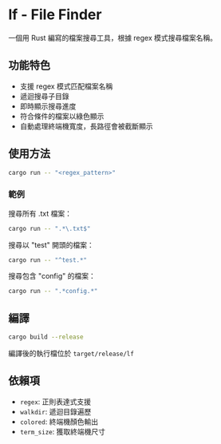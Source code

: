 # lf - File Finder

一個用 Rust 編寫的檔案搜尋工具，根據 regex 模式搜尋檔案名稱。

## 功能特色

- 支援 regex 模式匹配檔案名稱
- 遞迴搜尋子目錄
- 即時顯示搜尋進度
- 符合條件的檔案以綠色顯示
- 自動處理終端機寬度，長路徑會被截斷顯示

## 使用方法

```bash
cargo run -- "<regex_pattern>"
```

### 範例

搜尋所有 .txt 檔案：
```bash
cargo run -- ".*\.txt$"
```

搜尋以 "test" 開頭的檔案：
```bash
cargo run -- "^test.*"
```

搜尋包含 "config" 的檔案：
```bash
cargo run -- ".*config.*"
```

## 編譯

```bash
cargo build --release
```

編譯後的執行檔位於 `target/release/lf`

## 依賴項

- `regex`: 正則表達式支援
- `walkdir`: 遞迴目錄遍歷
- `colored`: 終端機顏色輸出
- `term_size`: 獲取終端機尺寸 